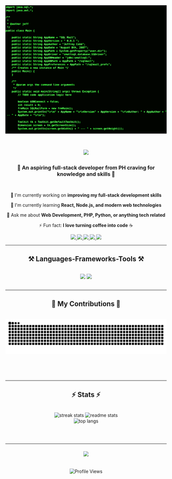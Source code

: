 <img src='https://github.com/IamJoof/IamJoof/blob/main/b4aeb7d23a75db2a0da44cc40e464d7c.gif' width='100%' height='400px' align='center'/>

<h1 align="center">
  <img src="https://readme-typing-svg.herokuapp.com/?font=Righteous&size=35&center=true&vCenter=true&width=500&height=70&duration=4000&lines=Hi+There!+👋;+I'm+John+Fred+Macapaz!;" />
</h1>

<h3 align="center">🚀 An aspiring full-stack developer from PH craving for knowledge and skills 🌟</h3>

<br/>

<div align="center">
 
 🔭 I'm currently working on **improving my full-stack development skills**
 
 🌱 I'm currently learning **React, Node.js, and modern web technologies**
 
 💬 Ask me about **Web Development, PHP, Python, or anything tech related**
 
 ⚡ Fun fact: **I love turning coffee into code** ☕

</div>

<div align="center"> 
  <a href="mailto:johnfred.macapaz@gmail.com">
    <img src="https://img.shields.io/badge/Gmail-333333?style=for-the-badge&logo=gmail&logoColor=red" />
  </a>
  <a href="https://www.linkedin.com/in/john-fred-macapaz" target="_blank">
    <img src="https://img.shields.io/badge/LinkedIn-0077B5?style=for-the-badge&logo=linkedin&logoColor=white" target="_blank" />
  </a>
  <a href="https://fb.com/joofmacapaz" target="_blank">
    <img src="https://img.shields.io/badge/Facebook-1877F2?style=for-the-badge&logo=facebook&logoColor=white" target="_blank" />
  </a>
  <a href="https://discordapp.com/users/joof_is_frost" target="_blank">
    <img src="https://img.shields.io/badge/Discord-7289DA?style=for-the-badge&logo=discord&logoColor=white" target="_blank" />
  </a>
  <a href="https://github.com/IamJoof" target="_blank">
    <img src="https://img.shields.io/badge/Portfolio-FF5722?style=for-the-badge&logo=todoist&logoColor=white" target="_blank" />
  </a>
</div>

<hr/>

<h2 align="center">⚒️ Languages-Frameworks-Tools ⚒️</h2>
<br/>
<div align="center">
    <img src="https://skillicons.dev/icons?i=html,css,javascript,typescript,php,python,java,cs" />
    <img src="https://skillicons.dev/icons?i=nodejs,laravel,bootstrap,tailwind,mysql,git,github,vscode" />
</div>

<br/>
<hr/>

<div align="center">
  <h2>🐍 My Contributions 🐍</h2>
  <br>
  <img alt="snake eating my contributions" src="https://raw.githubusercontent.com/IamJoof/IamJoof/output/github-contribution-grid-snake.svg" />
  
  <br/><br/><br/>
</div>

<hr/>

<h2 align="center">⚡ Stats ⚡</h2>
<br>
<div align=center>
  <img width=390 src="https://github-readme-streak-stats-salesp07.vercel.app/?user=IamJoof&count_private=true&theme=react&border_radius=10" alt="streak stats"/>
  <img width=390 src="https://github-readme-stats-salesp07.vercel.app/api?username=IamJoof&count_private=true&show_icons=true&theme=react&rank_icon=github&border_radius=10" alt="readme stats" />
  <br/>
  <img width=325 align="center" src="https://github-readme-stats-salesp07.vercel.app/api/top-langs/?username=IamJoof&hide=HTML&langs_count=8&layout=compact&theme=react&border_radius=10&size_weight=0.5&count_weight=0.5&exclude_repo=github-readme-stats" alt="top langs" />
</div>

<br/><br/>

<hr/>

<h3 align="center">
    <img src="https://readme-typing-svg.herokuapp.com/?font=Righteous&size=25&center=true&vCenter=true&width=500&height=70&duration=4000&lines=Thanks+for+visiting!+✌️;+Shoot+me+a+message+on+social!;I'm+always+down+to+collab+:)">
</h3>

<br/>

<div align="center">
  <img src="https://komarev.com/ghpvc/?username=IamJoof&label=Profile%20views&color=0e75b6&style=for-the-badge" alt="Profile Views" />
</div>
